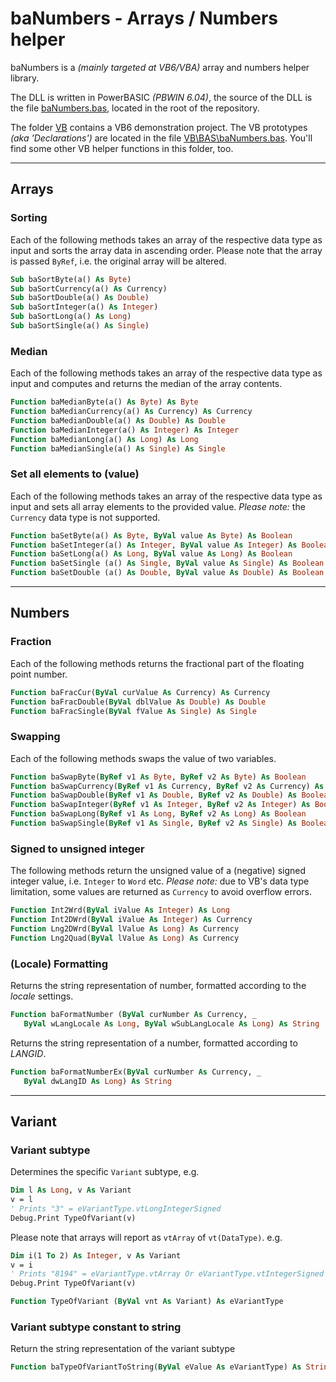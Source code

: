 # baNumbers - Arrays / Numbers helper

baNumbers is a _(mainly targeted at VB6/VBA)_ array and numbers helper library.

The DLL is written in PowerBASIC _(PBWIN 6.04)_, the source of the DLL is the file [baNumbers.bas](.\baNumbers.bas), located in the root of the repository.

The folder [VB](.\VB) contains a VB6 demonstration project. The VB prototypes _(aka 'Declarations')_ are located in the file [VB\BAS\baNumbers.bas](.\VB\BAS\baNumbers.bas). You'll find some other VB helper functions in this folder, too.

---

## Arrays

### Sorting

Each of the following methods takes an array of the respective data type as input and sorts the array data in ascending order. Please note that the array is passed ```ByRef```, i.e. the original array will be altered.

```vb
Sub baSortByte(a() As Byte)
Sub baSortCurrency(a() As Currency)
Sub baSortDouble(a() As Double)
Sub baSortInteger(a() As Integer)
Sub baSortLong(a() As Long)
Sub baSortSingle(a() As Single)
```

### Median

Each of the following methods takes an array of the respective data type as input and computes and returns the median of the array contents.

```vb
Function baMedianByte(a() As Byte) As Byte
Function baMedianCurrency(a() As Currency) As Currency
Function baMedianDouble(a() As Double) As Double
Function baMedianInteger(a() As Integer) As Integer
Function baMedianLong(a() As Long) As Long
Function baMedianSingle(a() As Single) As Single
```

### Set all elements to (value)

Each of the following methods takes an array of the respective data type as input and sets all array elements to the provided value. _Please note:_ the ```Currency``` data type is not supported.

```vb
Function baSetByte(a() As Byte, ByVal value As Byte) As Boolean
Function baSetInteger(a() As Integer, ByVal value As Integer) As Boolean
Function baSetLong(a() As Long, ByVal value As Long) As Boolean
Function baSetSingle (a() As Single, ByVal value As Single) As Boolean
Function baSetDouble (a() As Double, ByVal value As Double) As Boolean
```

---

## Numbers

### Fraction

Each of the following methods returns the fractional part of the floating point number.

```vb
Function baFracCur(ByVal curValue As Currency) As Currency
Function baFracDouble(ByVal dblValue As Double) As Double
Function baFracSingle(ByVal fValue As Single) As Single
```

### Swapping

Each of the following methods swaps the value of two variables.

```vb
Function baSwapByte(ByRef v1 As Byte, ByRef v2 As Byte) As Boolean
Function baSwapCurrency(ByRef v1 As Currency, ByRef v2 As Currency) As Boolean
Function baSwapDouble(ByRef v1 As Double, ByRef v2 As Double) As Boolean
Function baSwapInteger(ByRef v1 As Integer, ByRef v2 As Integer) As Boolean
Function baSwapLong(ByRef v1 As Long, ByRef v2 As Long) As Boolean
Function baSwapSingle(ByRef v1 As Single, ByRef v2 As Single) As Boolean
```

### Signed to unsigned integer

The following methods return the unsigned value of a (negative) signed integer value, i.e. ```Integer``` to ```Word``` etc.
_Please note:_ due to VB's data type limitation, some values are returned as ```Currency``` to avoid overflow errors.

```vb
Function Int2Wrd(ByVal iValue As Integer) As Long
Function Int2DWrd(ByVal iValue As Integer) As Currency
Function Lng2DWrd(ByVal lValue As Long) As Currency
Function Lng2Quad(ByVal lValue As Long) As Currency
```

### (Locale) Formatting

Returns the string representation of number, formatted according to the _locale_ settings.

```vb
Function baFormatNumber (ByVal curNumber As Currency, _
   ByVal wLangLocale As Long, ByVal wSubLangLocale As Long) As String
```

Returns the string representation of a number, formatted according to _LANGID_.

```vb
Function baFormatNumberEx(ByVal curNumber As Currency, _
   ByVal dwLangID As Long) As String
```

---

## Variant

### Variant subtype

Determines the specific ```Variant``` subtype, e.g.

```vb
Dim l As Long, v As Variant
v = l
' Prints "3" = eVariantType.vtLongIntegerSigned
Debug.Print TypeOfVariant(v)
```

Please note that arrays will report as ```vtArray``` of ```vt(DataType)```. e.g.

```vb
Dim i(1 To 2) As Integer, v As Variant
v = i
' Prints "8194" = eVariantType.vtArray Or eVariantType.vtIntegerSigned
Debug.Print TypeOfVariant(v)
```

```vb
Function TypeOfVariant (ByVal vnt As Variant) As eVariantType
```

### Variant subtype constant to string

Return the string representation of the variant subtype

```vb
Function baTypeOfVariantToString(ByVal eValue As eVariantType) As String
```
